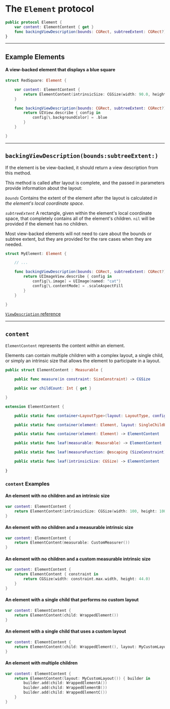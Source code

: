 # The `Element` protocol

```swift
public protocol Element {
    var content: ElementContent { get }
    func backingViewDescription(bounds: CGRect, subtreeExtent: CGRect?) -> ViewDescription?
}
```

---

## Example Elements

#### A view-backed element that displays a blue square
```swift
struct RedSquare: Element {

    var content: ElementContent {
        return ElementContent(intrinsicSize: CGSize(width: 90.0, height: 90.0))
    }

    func backingViewDescription(bounds: CGRect, subtreeExtent: CGRect?) -> ViewDescription? {
        return UIView.describe { config in
            config[\.backgroundColor] = .blue
        }
    }

}

```

---

## `backingViewDescription(bounds:subtreeExtent:)`

If the element is be view-backed, it should return a view description from this method.

This method is called after layout is complete, and the passed in parameters provide information about the layout:

*`bounds`*
Contains the extent of the element after the layout is calculated *in the element's local coordinate space*.

*`subtreeExtent`*
A rectangle, given within the element's local coordinate space, that completely contains all of the element's children. `nil` will be provided if the element has no children.

Most view-backed elements will not need to care about the bounds or subtree extent, but they are provided for the rare cases when they are needed.

```swift
struct MyElement: Element {

    // ...

    func backingViewDescription(bounds: CGRect, subtreeExtent: CGRect?) -> ViewDescription? {
        return UIImageView.describe { config in
            config[\.image] = UIImage(named: "cat")
            config[\.contentMode] = .scaleAspectFill
        }
    }

}
```

[`ViewDescription` reference](ViewDescription.md)

---

## `content`

`ElementContent` represents the content *within* an element.

Elements can contain multiple children with a complex layout, a single child, or simply an intrinsic size that allows the element to participate in a layout.

```swift
public struct ElementContent : Measurable {

    public func measure(in constraint: SizeConstraint) -> CGSize

    public var childCount: Int { get }

}

extension ElementContent {

    public static func container<LayoutType>(layout: LayoutType, configure: (inout Builder<LayoutType>) -> Void = { _ in }) -> ElementContent where LayoutType : Layout

    public static func container(element: Element, layout: SingleChildLayout) -> ElementContent

    public static func container(element: Element) -> ElementContent

    public static func leaf(measurable: Measurable) -> ElementContent

    public static func leaf(measureFunction: @escaping (SizeConstraint) -> CGSize) -> ElementContent

    public static func leaf(intrinsicSize: CGSize) -> ElementContent
    
}
```

### `content` Examples

#### An element with no children and an intrinsic size

```swift
var content: ElementContent {
    return ElementContent(intrinsicSize: CGSize(width: 100, height: 100))
}
```

#### An element with no children and a measurable intrinsic size

```swift
var content: ElementContent {
    return ElementContent(measurable: CustomMeasurer())
}
```

#### An element with no children and a custom measurable intrinsic size

```swift
var content: ElementContent {
    return ElementContent { constraint in
        return CGSize(width: constraint.max.width, height: 44.0)
    }
}
```

#### An element with a single child that performs no custom layout

```swift
var content: ElementContent {
    return ElementContent(child: WrappedElement())
}
```

#### An element with a single child that uses a custom layout

```swift
var content: ElementContent {
    return ElementContent(child: WrappedElement(), layout: MyCustomLayout())
}
```

#### An element with multiple children

```swift
var content: ElementContent {
    return ElementContent(layout: MyCustomLayout()) { builder in
        builder.add(child: WrappedElementA())
        builder.add(child: WrappedElementB())
        builder.add(child: WrappedElementC())
    }
}
